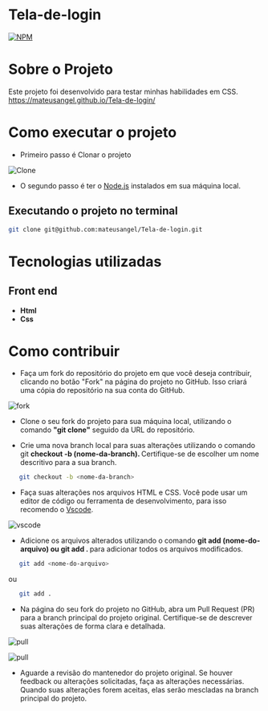 # Tela-de-login

[![NPM](https://img.shields.io/npm/l/react)](https://github.com/mateusangel/Tela-de-login/blob/master/LICENCE)

# Sobre o Projeto

Este projeto foi desenvolvido para testar minhas habilidades em CSS.
https://mateusangel.github.io/Tela-de-login/

# Como executar o projeto

- Primeiro passo é Clonar o projeto

![Clone](../Tela-de-login/pastaReadme/Capturar.PNG)

- O segundo passo é ter o <a href="https://nodejs.org/pt-br/download" >Node.js</a> instalados em sua máquina local.

## Executando o projeto no terminal

```bash
git clone git@github.com:mateusangel/Tela-de-login.git

```

# Tecnologias utilizadas

## Front end

- <strong>Html</strong>
- <strong>Css</strong>

# Como contribuir

- Faça um fork do repositório do projeto em que você deseja contribuir, clicando no botão "Fork" na página do projeto no GitHub. Isso criará uma cópia do repositório na sua conta do GitHub.

![fork](../Tela-de-login/pastaReadme/fork.PNG)

- Clone o seu fork do projeto para sua máquina local, utilizando o comando <strong>"git clone"</strong> seguido da URL do repositório.

* Crie uma nova branch local para suas alterações utilizando o comando git <strong> checkout -b (nome-da-branch).
  </strong> Certifique-se de escolher um nome descritivo para a sua branch.

```bash
   git checkout -b <nome-da-branch>
```

- Faça suas alterações nos arquivos HTML e CSS. Você pode usar um editor de código ou ferramenta de desenvolvimento, para isso recomendo o <a href=https://code.visualstudio.com>Vscode</a>.

![vscode](../Tela-de-login/pastaReadme/vscode.PNG)

- Adicione os arquivos alterados utilizando o comando <strong>git add (nome-do-arquivo) ou git add . </strong> para adicionar todos os arquivos modificados.

```bash
   git add <nome-do-arquivo>
```

ou

```bash
   git add .
```

- Na página do seu fork do projeto no GitHub, abra um Pull Request (PR) para a branch principal do projeto original. Certifique-se de descrever suas alterações de forma clara e detalhada.

![pull](../Tela-de-login/pastaReadme/pull1.PNG)

![pull](../Tela-de-login/pastaReadme/pull2.PNG)

- Aguarde a revisão do mantenedor do projeto original. Se houver feedback ou alterações solicitadas, faça as alterações necessárias. Quando suas alterações forem aceitas, elas serão mescladas na branch principal do projeto.
